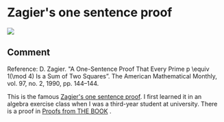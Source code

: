 #  Zagier's one sentence proof

![](Zagier_en.jpg)

## Comment
Reference: D. Zagier. "A One-Sentence Proof That Every Prime  p \equiv 1(\mod 4) Is a Sum of Two Squares”. The American Mathematical Monthly, vol. 97, no. 2, 1990, pp. 144–144.

This is the famous [Zagier's one sentence proof](https://www.jstor.org/stable/2323918?seq=1).
I first learned it in an algebra exercise class when I was a third-year student at university.
There is a proof in  [Proofs from THE BOOK](https://en.wikipedia.org/wiki/Proofs_from_THE_BOOK) .